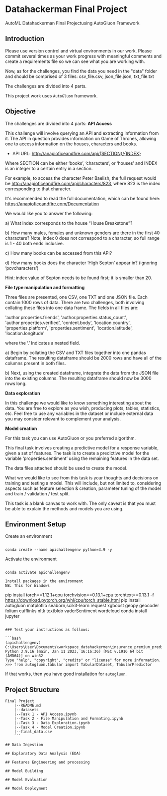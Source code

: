 # Datahackerman Final Project

AutoML Datahackerman Final Projectusing AutoGluon Framework

## Introduction

Please use version control and virtual environments in our work.
Please commit several times as your work progress with meaningful comments and create a requirements file so we can see what you are working with.

Now, as for the challenges, you find the data you need in the "data" folder and should be comprised of 3 files: csv_file.csv, json_file.json, txt_file.txt

The challenges are divided into 4 parts.

This project work uses `AutoGluon` framework.

## Objective

The challenges are divided into 4 parts:
__API Access__

This challenge will involve querying an API and extracting information from it. The API in question provides information on Game of Thrones, allowing one to access information on the houses, characters and books.

* API URL: http://anapioficeandfire.com/api/{SECTION}/{INDEX}

Where SECTION can be either ‘books’, ‘characters’, or ‘houses’ and INDEX is an integer to a certain entry in a section.

For example, to access the character Peter Baelish, the full request would be http://anapioficeandfire.com/api/characters/823, where 823 is the index corresponding to that character. 

It's recommended to read the full documentation, which can be found here: https://anapioficeandfire.com/Documentation

We would like you to answer the following:

a) What index corresponds to the house “House Breakstone”?
 
b) How many males, females and unknown genders are there in the first 40 characters? Note, index 0 does not correspond to a character, so full range is 1 - 40 both ends inclusive. 

c) How many books can be accessed from this API?

d) How many books does the character ‘High Septon’ appear in? (ignoring ‘povcharacters’) 

Hint: index value of Septon needs to be found first; it is smaller than 20.

__File type manipulation and formatting__

Three files are presented, one CSV, one TXT and one JSON file. Each contain 1000 rows of data. There are two challenges, both involving collating these files into one data frame. The fields in all files are:

'author.properties.friends',  'author.properties.status_count',  'author.properties.verified',  'content.body',  'location.country',  'properties.platform',  'properties.sentiment',  'location.latitude',  'location.longitude'

where the ‘.’ Indicates a nested field.
 
a) Begin by collating the CSV and TXT files together into one pandas dataframe. The resulting dataframe should be 2000 rows and have all of the columns present in both files.

b) Next, using the created dataframe, integrate the data from the JSON file into the existing columns. The resulting dataframe should now be 3000 rows long.

__Data exploration__

In this challenge we would like to know something interesting about the data. You are free to explore as you wish, producing plots, tables, statistics, etc. Feel free to use any variables in the dataset or include external data you may consider relevant to complement your analysis.  

__Model creation__

For this task you can use AutoGluon or you preferred algorithm.

This final task involves creating a predictive model for a response variable, given a set of features. The task is to create a predictive model for the variable ‘properties.sentiment’ using the remaining features in the data set. 

The data files attached should be used to create the model.  

What we would like to see from this task is your thoughts and decisions on training and testing a model. This will include, but not limited to, considering aspects such as feature selection & creation, parameter tuning of the model and train / validation / test split. 

This task is a blank canvas to work with. The only caveat is that you must be able to explain the methods and models you are using.


## Environment Setup

Create an environment
```

conda create --name apichallengenv python=3.9 -y
```

Activate the environment
```

conda activate apichallengenv

Install packages in the environment
NB: This for Windows

```
pip install torch==1.12.1+cpu torchvision==0.13.1+cpu torchtext==0.13.1 -f https://download.pytorch.org/whl/cpu/torch_stable.html
pip install autogluon matplotlib seaborn,scikit-learn request xgboost geopy geocoder folium cufflinks nltk textblob vaderSentiment wordcloud
conda install jupyter
```

### Test your instructions as follows:

```bash
(apichallengenv) C:\Users\User\Documents\workspace_datahackermen\insurance_premium_prediction>python
Python 3.9.16 (main, Jan 11 2023, 16:16:36) [MSC v.1916 64 bit (AMD64)] on win32
Type "help", "copyright", "credits" or "license" for more information.
>>> from autogluon.tabular import TabularDataset, TabularPredictor
```

If that works, then you have good installation for `autogluon`.

## Project Structure

```
Final Project
    |--README.md
    |--datasets
    |--Task 1 - API Access.ipynb
    |--Task 2 - File Manipulation and Formating.ipynb
    |--Task 3 - Data Exploration.ipynb
    |--Task 4 - Model Creation.ipynb
    |--final_data.csv
    ```

## Data Ingestion

## Exploratory Data Analysis (EDA)

## Features Engineering and processing

## Model Building

## Model Evaluation

## Model Deployment

